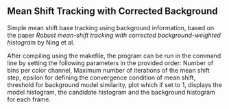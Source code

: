 ## Mean Shift Tracking with Corrected Background

Simple mean shift base tracking using background information, based on the paper _Robust mean-shift tracking with corrected
background-weighted histogram_ by Ning et al.

After compiling using the makefile, the program can be run in the command line by setting the following parameters in the provided order: Number of bins per color channel, Maximum number of iterations of the mean shift step, epsilon for defining the convergence condition of mean shift, threshold for background model similarity, plot which if set to 1, displays the model histogram, the candidate histogram and the background histogram for each frame.
